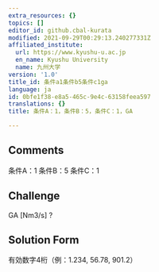 ```yaml
---
extra_resources: {}
topics: []
editor_id: github.cbal-kurata
modified: 2021-09-29T00:29:13.240277331Z
affiliated_institute:
  url: https://www.kyushu-u.ac.jp
  en_name: Kyushu University
  name: 九州大学
version: '1.0'
title_id: 条件a1条件b5条件c1ga
language: ja
id: 0bfe1f38-e8a5-465c-9e4c-63158feea597
translations: {}
title: 条件A：1，条件B：5，条件C：1，GA

---
```


## Comments
条件A：1
条件B：5
条件C：1

## Challenge
GA [Nm3/s] ?

## Solution Form
有効数字4桁（例：1.234,  56.78,  901.2）




